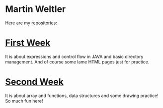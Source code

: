 # Martin Weltler

Here are my repositories:

# [First Week](https://github.com/greenfox-academy/Kaugar/tree/master/week-01)
It is about expressions and control flow in JAVA and basic directory management. And of course some lame HTML pages just for practice.

# [Second Week](https://github.com/greenfox-academy/Kaugar/tree/master/week-02)
It is about array and functions, data structures and some drawing practice! So much fun here!

